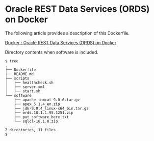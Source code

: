 # Oracle REST Data Services (ORDS) on Docker

The following article provides a description of this Dockerfile.

[Docker : Oracle REST Data Services (ORDS) on Docker](https://oracle-base.com/articles/linux/docker-oracle-rest-data-services-ords-on-docker)

Directory contents when software is included.

```
$ tree
.
├── Dockerfile
├── README.md
├── scripts
│   ├── healthcheck.sh
│   ├── server.xml
│   └── start.sh
└── software
    ├── apache-tomcat-9.0.6.tar.gz
    ├── apex_5.1.4_en.zip
    ├── jdk-9.0.4_linux-x64_bin.tar.gz
    ├── ords.18.1.1.95.1251.zip
    ├── put_software_here.txt
    └── sqlcl-18.1.0.zip

2 directories, 11 files
$
```
